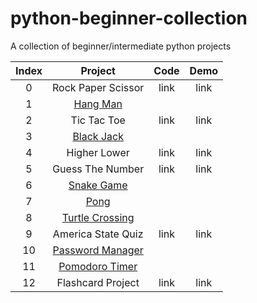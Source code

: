 # python-beginner-collection

A collection of beginner/intermediate python projects

| Index | Project | Code | Demo |
|:-:|:-:|:-:|:-:|
| 0 | Rock Paper Scissor | link | link |
| 1 | [Hang Man](https://github.com/BonsenW/python-beginner-collection/tree/master/proj/Hang%20Man) |
| 2 | Tic Tac Toe | link | link |
| 3 | [Black Jack](https://github.com/BonsenW/python-beginner-collection/blob/master/proj/Black%20Jack/README.md) |
| 4 | Higher Lower | link | link |
| 5 | Guess The Number | link | link |
| 6 | [Snake Game](https://github.com/BonsenW/python-beginner-collection/tree/master/proj/Snake%20Game) |
| 7 | [Pong](https://github.com/BonsenW/python-beginner-collection/tree/master/proj/Pong) |
| 8 | [Turtle Crossing](https://github.com/BonsenW/python-beginner-collection/tree/master/proj/Turtle%20Crossing) |
| 9 | America State Quiz | link | link |
| 10 | [Password Manager](https://github.com/BonsenW/python-beginner-collection/tree/1430fa7918374f60f2ee5292529565aa7f3fc96c/proj/Password%20Manager) |
| 11 | [Pomodoro Timer](https://github.com/BonsenW/python-beginner-collection/blob/master/proj/Pomodoro%20Timer/README.md) |
| 12 | Flashcard Project | link | link |
